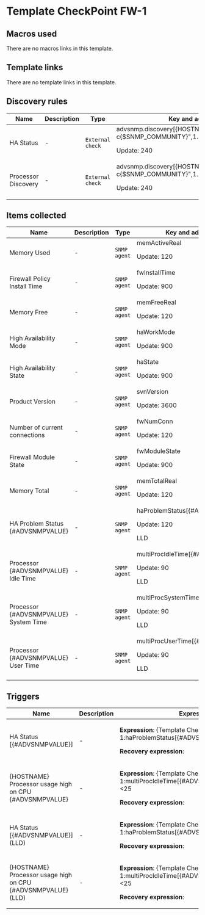 # Template CheckPoint FW-1

## Macros used

There are no macros links in this template.

## Template links

There are no template links in this template.

## Discovery rules

|Name|Description|Type|Key and additional info|
|----|-----------|----|----|
|HA Status|<p>-</p>|`External check`|advsnmp.discovery[{HOSTNAME},"-v2c -c{$SNMP_COMMUNITY}",1.3.6.1.4.1.2620.1.5.13.1.2,1.3]<p>Update: 240</p>|
|Processor Discovery|<p>-</p>|`External check`|advsnmp.discovery[{HOSTNAME},"-v2c -c{$SNMP_COMMUNITY}",1.3.6.1.4.1.2620.1.6.7.5.1.1,1.3]<p>Update: 240</p>|
## Items collected

|Name|Description|Type|Key and additional info|
|----|-----------|----|----|
|Memory Used|<p>-</p>|`SNMP agent`|memActiveReal<p>Update: 120</p>|
|Firewall Policy Install Time|<p>-</p>|`SNMP agent`|fwInstallTime<p>Update: 900</p>|
|Memory Free|<p>-</p>|`SNMP agent`|memFreeReal<p>Update: 120</p>|
|High Availability Mode|<p>-</p>|`SNMP agent`|haWorkMode<p>Update: 900</p>|
|High Availability State|<p>-</p>|`SNMP agent`|haState<p>Update: 900</p>|
|Product Version|<p>-</p>|`SNMP agent`|svnVersion<p>Update: 3600</p>|
|Number of current connections|<p>-</p>|`SNMP agent`|fwNumConn<p>Update: 120</p>|
|Firewall Module State|<p>-</p>|`SNMP agent`|fwModuleState<p>Update: 900</p>|
|Memory Total|<p>-</p>|`SNMP agent`|memTotalReal<p>Update: 120</p>|
|HA Problem Status {#ADVSNMPVALUE}|<p>-</p>|`SNMP agent`|haProblemStatus[{#ADVSNMPVALUE}]<p>Update: 120</p><p>LLD</p>|
|Processor {#ADVSNMPVALUE} Idle Time|<p>-</p>|`SNMP agent`|multiProcIdleTime[{#ADVSNMPVALUE}]<p>Update: 90</p><p>LLD</p>|
|Processor {#ADVSNMPVALUE} System Time|<p>-</p>|`SNMP agent`|multiProcSystemTime[{#ADVSNMPVALUE}]<p>Update: 90</p><p>LLD</p>|
|Processor {#ADVSNMPVALUE} User Time|<p>-</p>|`SNMP agent`|multiProcUserTime[{#ADVSNMPVALUE}]<p>Update: 90</p><p>LLD</p>|
## Triggers

|Name|Description|Expression|Priority|
|----|-----------|----------|--------|
|HA Status [{#ADVSNMPVALUE}]|<p>-</p>|<p>**Expression**: {Template CheckPoint FW-1:haProblemStatus[{#ADVSNMPVALUE}].str(OK)}=0</p><p>**Recovery expression**: </p>|average|
|{HOSTNAME} Processor usage high on CPU {#ADVSNMPVALUE}|<p>-</p>|<p>**Expression**: {Template CheckPoint FW-1:multiProcIdleTime[{#ADVSNMPVALUE}].avg(300)}<25</p><p>**Recovery expression**: </p>|average|
|HA Status [{#ADVSNMPVALUE}] (LLD)|<p>-</p>|<p>**Expression**: {Template CheckPoint FW-1:haProblemStatus[{#ADVSNMPVALUE}].str(OK)}=0</p><p>**Recovery expression**: </p>|average|
|{HOSTNAME} Processor usage high on CPU {#ADVSNMPVALUE} (LLD)|<p>-</p>|<p>**Expression**: {Template CheckPoint FW-1:multiProcIdleTime[{#ADVSNMPVALUE}].avg(300)}<25</p><p>**Recovery expression**: </p>|average|
